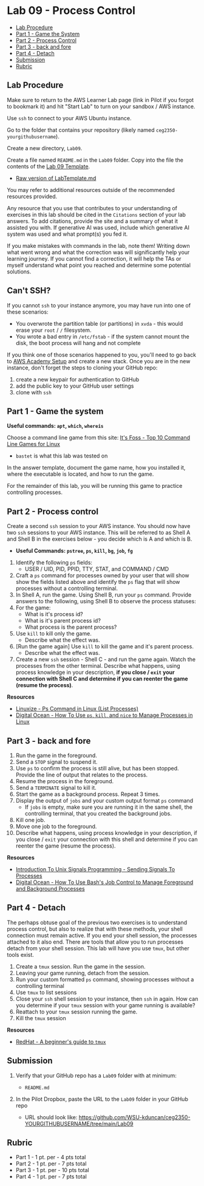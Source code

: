 # Lab 09 - Process Control

- [Lab Procedure](#Lab-Procedure)
- [Part 1 - Game the System](#part-1---game-the-system)
- [Part 2 - Process Control](#part-2---process-control)
- [Part 3 - back and fore](#part-3---back-and-fore)
- [Part 4 - Detach](#part-4---detach)
- [Submission](#Submission)
- [Rubric](#Rubric)

## Lab Procedure

Make sure to return to the AWS Learner Lab page (link in Pilot if you forgot to bookmark it) and hit "Start Lab" to turn on your sandbox / AWS instance.

Use `ssh` to connect to your AWS Ubuntu instance.

Go to the folder that contains your repository (likely named `ceg2350-yourgithubusername`).

Create a new directory, `Lab09`.

Create a file named `README.md` in the `Lab09` folder.  Copy into the file the contents of the [Lab 09 Template](LabTemplate.md).

- [Raw version of LabTemplate.md](https://raw.githubusercontent.com/pattonsgirl/CEG2350/main/Labs/Lab09/LabTemplate.md)

You may refer to additional resources outside of the recommended resources provided.  

Any resource that you use that contributes to your understanding of exercises in this lab should be cited in the `Citations` section of your lab answers.  To add citations, provide the site and a summary of what it assisted you with.  If generative AI was used, include which generative AI system was used and what prompt(s) you fed it.

If you make mistakes with commands in the lab, note them!  Writing down what went wrong and what the correction was will significantly help your learning journey.  If you cannot find a correction, it will help the TAs or myself understand what point you reached and determine some potential solutions.

## Can't SSH?

If you cannot `ssh` to your instance anymore, you may have run into one of these scenarios:
- You overwrote the partition table (or partitions) in `xvda` - this would erase your `root` / `/` filesystem.
- You wrote a bad entry in `/etc/fstab` - if the system cannot mount the disk, the boot process will hang and not complete 

If you think one of those scenarios happened to you, you'll need to go back to [AWS Academy Setup](/AWSAcademySetup.md) and create a new stack. Once you are in the new instance, don't forget the steps to cloning your GitHub repo:
1. create a new keypair for authentication to GitHub
2. add the public key to your GitHub user settings
3. clone with `ssh`

## Part 1 - Game the system

**Useful commands: `apt`, `which`, `whereis`**

Choose a command line game from this site: [It's Foss - Top 10 Command Line Games for Linux](https://itsfoss.com/best-command-line-games-linux/)
   - `bastet` is what this lab was tested on

In the answer template, document the game name, how you installed it, where the executable is located, and how to run the game.

For the remainder of this lab, you will be running this game to practice controlling processes.

## Part 2 - Process control

Create a second `ssh` session to your AWS instance.  You should now have two `ssh` sessions to your AWS instance.  This will be referred to as Shell A and Shell B in the exercises below - you decide which is A and which is B.

- **Useful Commands: `pstree`, `ps`, `kill`, `bg`, `job`, `fg`**

1. Identify the following `ps` fields:
   - USER / UID, PID, PPID, TTY, STAT, and COMMAND / CMD
2. Craft a `ps` command for processes owned by your user that will show show the fields listed above and identify the `ps` flag that will show processes without a controlling terminal.
3. In Shell A, run the game.  Using Shell B, run your `ps` command.
Provide answers to the following, using Shell B to observe the process statuses:
4. For the game:
   - What is it's process id?
   - What is it's parent process id?
   - What process is the parent process?
5. Use `kill` to kill only the game.
   - Describe what the effect was.
6. [Run the game again] Use `kill` to kill the game and it's parent process.
   - Describe what the effect was.
7. Create a new `ssh` session - Shell C - and run the game again.  Watch the processes from the other terminal.  Describe what happens, using process knowledge in your description, **if you close / `exit` your connection with Shell C and determine if you can reenter the game (resume the process)**.

**Resources**
- [Linuxize - Ps Command in Linux (List Processes)](https://linuxize.com/post/ps-command-in-linux/)
- [Digital Ocean - How To Use `ps`, `kill`, and `nice` to Manage Processes in Linux](https://www.digitalocean.com/community/tutorials/how-to-use-ps-kill-and-nice-to-manage-processes-in-linux)

## Part 3 - back and fore

1. Run the game in the foreground.  
2. Send a `STOP` signal to suspend it.
3. Use `ps` to confirm the process is still alive, but has been stopped.  Provide the line of output that relates to the process.
4. Resume the process in the foreground.
5. Send a `TERMINATE` signal to kill it.
6. Start the game as a background process.  Repeat 3 times.
7. Display the output of `jobs` and your custom output format `ps` command
   - If `jobs` is empty, make sure you are running it in the same shell, the controlling terminal, that you created the background jobs.
8. Kill one job.
9. Move one job to the foreground.
10. Describe what happens, using process knowledge in your description, if you close / `exit` your connection with this shell and determine if you can reenter the game (resume the process).

**Resources**
- [Introduction To Unix Signals Programming - Sending Signals To Processes](https://www.cs.kent.edu/~ruttan/sysprog/lectures/signals.html)
- [Digital Ocean - How To Use Bash's Job Control to Manage Foreground and Background Processes](https://www.digitalocean.com/community/tutorials/how-to-use-bash-s-job-control-to-manage-foreground-and-background-processes)

## Part 4 - Detach

The perhaps obtuse goal of the previous two exercises is to understand process control, but also to realize that with these methods, your shell connection must remain active.  If you end your shell session, the processes attached to it also end.  There are tools that allow you to run processes detach from your shell session.  This lab will have you use `tmux`, but other tools exist.

1. Create a `tmux` session.  Run the game in the session.
2. Leaving your game running, detach from the session.
3. Run your custom formatted `ps` command, showing processes without a controlling terminal
4. Use `tmux` to list sessions
5. Close your `ssh` shell session to your instance, then `ssh` in again.  How can you determine if your `tmux` session with your game running is available?
6. Reattach to your `tmux` session running the game.
7. Kill the `tmux` session

**Resources**
- [RedHat - A beginner's guide to `tmux`](https://www.redhat.com/sysadmin/introduction-tmux-linux)

## Submission

1. Verify that your GitHub repo has a `Lab09` folder with at minimum:

   - `README.md`

2. In the Pilot Dropbox, paste the URL to the `Lab09` folder in your GitHub repo
   - URL should look like: https://github.com/WSU-kduncan/ceg2350-YOURGITHUBUSERNAME/tree/main/Lab09

## Rubric

- Part 1 - 1 pt. per - 4 pts total
- Part 2 - 1 pt. per - 7 pts total
- Part 3 - 1 pt. per - 10 pts total
- Part 4 - 1 pt. per - 7 pts total
